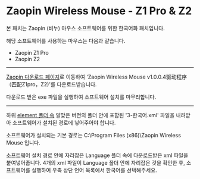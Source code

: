 # Zaopin Wireless Mouse - Z1 Pro & Z2

본 패치는 Zaopin (비누) 마우스 소프트웨어를 위한 한국어화 패치입니다.

해당 소프트웨어를 사용하는 마우스는 다음과 같습니다.

- Zaopin Z1 Pro
- Zaopin Z2

----

[Zaopin 다운로드 페이지](https://www.zaopinworld.com/xiazaizhongxin.html)로 이동하여 'Zaopin Wireless Mouse v1.0.0.4驱动程序（匹配Z1pro，Z2)'를 다운로드받습니다.

다운로드 받은 exe 파일을 실행하여 소프트웨어 설치를 마무리합니다.

----

하위 [element 폴더 속](element) 알맞은 버전의 폴더 안에 포함된 '3-한국어.xml' 파일을 내려받아 소프트웨어가 설치된 경로에 넣어주어야 합니다.

소프트웨어가 설치되는 기본 경로는 C:\Program Files (x86)\Zaopin Wireless Mouse 입니다.

소프트웨어 설치 경로 안에 자리잡은 Language 폴더 속에 다운로드받은 xml 파일을 붙여넣어줍니다. 4개의 xml 파일이 Language 폴더 안에 자리잡은 것을 확인한 후, 소프트웨어를 실행하여 우측 상단 언어 목록에서 한국어를 선택해주세요.